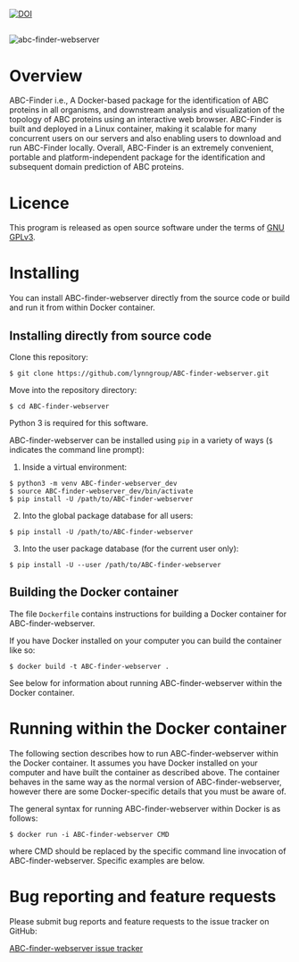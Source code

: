 [![DOI](https://zenodo.org/badge/DOI/10.5281/zenodo.3718634.svg)](https://doi.org/10.5281/zenodo.3718634)
##
![abc-finder-webserver](https://github.com/lynngroup/abcfinder/blob/master/static/images/abc.png)
##
# Overview 
ABC-Finder i.e., A Docker-based package for the identification of ABC proteins in all organisms, and downstream analysis and visualization of the topology of ABC proteins using an interactive web browser. ABC-Finder is built and deployed in a Linux container, making it scalable for many concurrent users on our servers and also enabling users to download and run ABC-Finder locally. Overall, ABC-Finder is an extremely convenient, portable and platform-independent package for the identification and subsequent domain prediction of ABC proteins. 

# Licence

This program is released as open source software under the terms of [GNU GPLv3](https://github.com/lynngroup/abcfinder/blob/master/LICENSE).

# Installing

You can install ABC-finder-webserver directly from the source code or build and run it from within Docker container.

## Installing directly from source code

Clone this repository: 
```
$ git clone https://github.com/lynngroup/ABC-finder-webserver.git
```

Move into the repository directory:
```
$ cd ABC-finder-webserver
```

Python 3 is required for this software.

ABC-finder-webserver can be installed using `pip` in a variety of ways (`$` indicates the command line prompt):

1. Inside a virtual environment:
```
$ python3 -m venv ABC-finder-webserver_dev
$ source ABC-finder-webserver_dev/bin/activate
$ pip install -U /path/to/ABC-finder-webserver
```
2. Into the global package database for all users:
```
$ pip install -U /path/to/ABC-finder-webserver
```
3. Into the user package database (for the current user only):
```
$ pip install -U --user /path/to/ABC-finder-webserver
```


## Building the Docker container 

The file `Dockerfile` contains instructions for building a Docker container for ABC-finder-webserver.

If you have Docker installed on your computer you can build the container like so:
```
$ docker build -t ABC-finder-webserver .
```
See below for information about running ABC-finder-webserver within the Docker container.




# Running within the Docker container

The following section describes how to run ABC-finder-webserver within the Docker container. It assumes you have Docker installed on your computer and have built the container as described above. 
The container behaves in the same way as the normal version of ABC-finder-webserver, however there are some Docker-specific details that you must be aware of.

The general syntax for running ABC-finder-webserver within Docker is as follows:
```
$ docker run -i ABC-finder-webserver CMD
```
where CMD should be replaced by the specific command line invocation of ABC-finder-webserver. Specific examples are below.




# Bug reporting and feature requests

Please submit bug reports and feature requests to the issue tracker on GitHub:

[ABC-finder-webserver issue tracker](https://github.com/lynngroup/abcfinder/issues)
